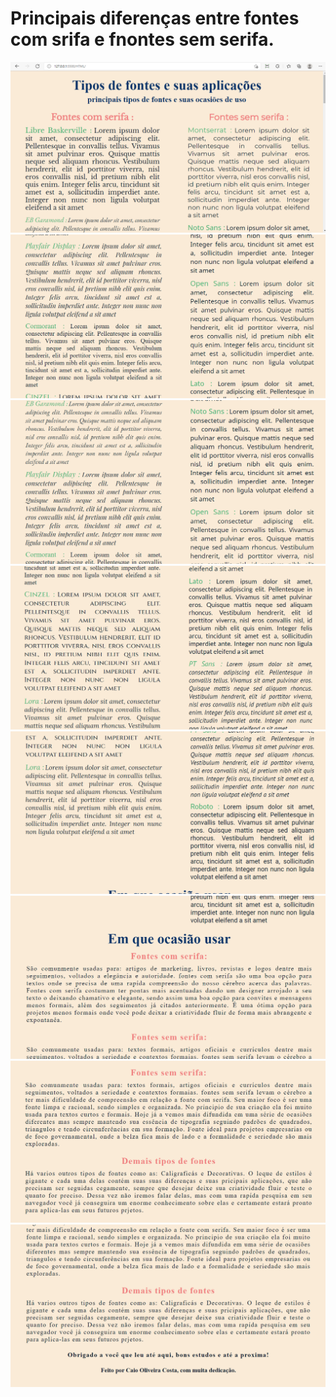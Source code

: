 # Principais diferenças entre fontes com srifa e fnontes sem serifa.

<img src="./IMG/img1.png">
<img src="./IMG/img2.png">
<img src="./IMG/img3.png">
<img src="./IMG/img4.png">
<img src="./IMG/img5.png">
<img src="./IMG/img6.png">
<img src="./IMG/img7.png">
<img src="./IMG/img8.png">


